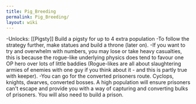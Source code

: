 ```yaml
---
title: Pig_Breeding
permalink: Pig_Breeding/
layout: wiki
---
```




-Unlocks: [[Pigsty]]
Build a pigsty for up to 4 extra population
-To follow the strategy further, make statues and build a throne (later on).
-If you want to try and overwhelm with numbers, you may lose or take heavy casualties, this is because the rogue-like underlying physics does tend to favour one OP hero over lots of little baddies (Rogue-likes are all about slaughtering armies of enemies with one guy if you think about it - and this is partly true with keeper).
-You can go for the converted prisoners route. Cyclops, knights, dwarves, converted bosses. A high population will ensure prisoners can't escape and provide you with a way of capturing and converting bulks of prisoners. You will also need to build a prison.